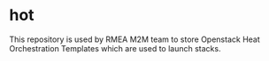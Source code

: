 # hot
This repository is used by RMEA M2M team to store Openstack Heat Orchestration Templates which are used to launch stacks.
